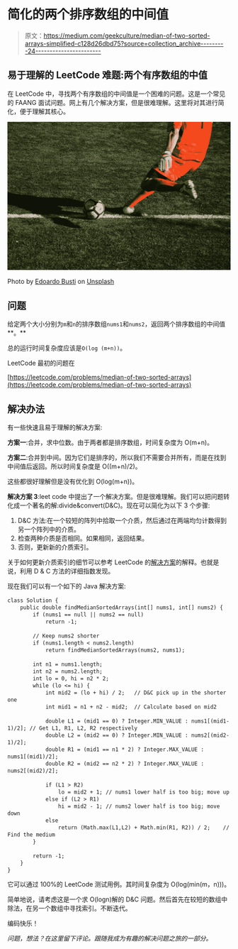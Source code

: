 # 简化的两个排序数组的中间值

> 原文：<https://medium.com/geekculture/median-of-two-sorted-arrays-simplified-c128d26dbd75?source=collection_archive---------24----------------------->

## 易于理解的 LeetCode 难题:两个有序数组的中值

在 LeetCode 中，寻找两个有序数组的中间值是一个困难的问题。这是一个常见的 FAANG 面试问题。网上有几个解决方案，但是很难理解。这里将对其进行简化，便于理解其核心。

![](img/b7599edba0297d6d26e11a8700744f01.png)

Photo by [Edoardo Busti](https://unsplash.com/@phoedobus?utm_source=medium&utm_medium=referral) on [Unsplash](https://unsplash.com?utm_source=medium&utm_medium=referral)

## 问题

给定两个大小分别为`m`和`n`的排序数组`nums1`和`nums2`，返回两个排序数组的中间值**。**

总的运行时间复杂度应该是`O(log (m+n))`。

LeetCode 最初的问题在

[https://leetcode.com/problems/median-of-two-sorted-arrays](https://leetcode.com/problems/median-of-two-sorted-arrays)

## 解决办法

有一些快速且易于理解的解决方案:

**方案一**:合并，求中位数。由于两者都是排序数组，时间复杂度为 O(m+n)。

**方案二**:合并到中间。因为它们是排序的，所以我们不需要合并所有，而是在找到中间值后返回。所以时间复杂度是 O((m+n)/2)。

这些都很好理解但是没有优化到 O(log(m+n))。

**解决方案 3**:leet code 中提出了一个解决方案。但是很难理解。我们可以把问题转化成一个著名的解:divide&convert(D&C)。现在可以简化为以下 3 个步骤:

1.  D&C 方法:在一个较短的阵列中拾取一个介质，然后通过在两端均匀计数得到另一个阵列中的介质。
2.  检查两种介质是否相同。如果相同，返回结果。
3.  否则，更新新的介质索引。

关于如何更新介质索引的细节可以参考 LeetCode 的[解决方案](https://leetcode.com/problems/median-of-two-sorted-arrays/solutions/2471/very-concise-o-log-min-m-n-iterative-solution-with-detailed-explanation/)的解释。也就是说，利用 D & C 方法的详细指数发现。

现在我们可以有一个如下的 Java 解决方案:

```
class Solution {
    public double findMedianSortedArrays(int[] nums1, int[] nums2) {
        if (nums1 == null || nums2 == null)
            return -1;

        // Keep nums2 shorter
        if (nums1.length < nums2.length) 
            return findMedianSortedArrays(nums2, nums1);

        int n1 = nums1.length;
        int n2 = nums2.length;
        int lo = 0, hi = n2 * 2;
        while (lo <= hi) {
            int mid2 = (lo + hi) / 2;   // D&C pick up in the shorter one
            int mid1 = n1 + n2 - mid2;  // Calculate based on mid2

            double L1 = (mid1 == 0) ? Integer.MIN_VALUE : nums1[(mid1-1)/2]; // Get L1, R1, L2, R2 respectively
            double L2 = (mid2 == 0) ? Integer.MIN_VALUE : nums2[(mid2-1)/2];
            double R1 = (mid1 == n1 * 2) ? Integer.MAX_VALUE : nums1[(mid1)/2];
            double R2 = (mid2 == n2 * 2) ? Integer.MAX_VALUE : nums2[(mid2)/2];

            if (L1 > R2) 
                lo = mid2 + 1; // nums1 lower half is too big; move up
            else if (L2 > R1) 
                hi = mid2 - 1; // nums2 lower half is too big; move down
            else 
                return (Math.max(L1,L2) + Math.min(R1, R2)) / 2;    // Find the medium
        }

        return -1;  
    }
}
```

它可以通过 100%的 LeetCode 测试用例。其时间复杂度为 O(log(min(m，n)))。

简单地说，请考虑这是一个求 O(logn)解的 D&C 问题。然后首先在较短的数组中除法，在另一个数组中寻找索引。不断迭代。

编码快乐！

*问题，想法？在这里留下评论。跟随我成为有趣的解决问题之旅的一部分。*